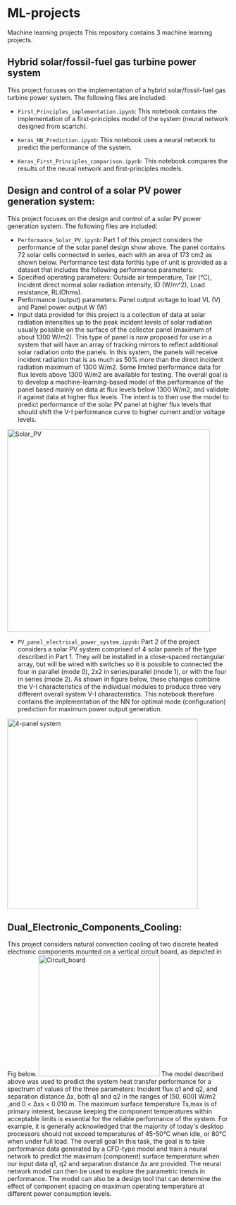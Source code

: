 # ML-projects
Machine learning projects
This repository contains 3 machine learning projects.

## Hybrid solar/fossil-fuel gas turbine power system
This project focuses on the implementation of a hybrid solar/fossil-fuel gas turbine power system. The following files are included:

- `First_Principles_implementation.ipynb`: This notebook contains the implementation of a first-principles model of the system (neural network designed from scartch).

- `Keras_NN_Prediction.ipynb`: This notebook uses a neural network to predict the performance of the system.

- `Keras_First_Principles_comparison.ipynb`: This notebook compares the results of the neural network and first-principles models.

## Design and control of a solar PV power generation system:

This project focuses on the design and control of a solar PV power generation system. The following files are included:
- `Performance_Solar_PV.ipynb`: Part 1 of this project considers the performance of the solar panel design show above. The panel contains 72 solar cells connected in series, each with an area of 173 cm2 as shown below. Performance test data forthis type of unit is provided as a dataset that includes the following performance parameters: 
- Specified operating parameters: Outside air temperature, Tair (°C), Incident direct normal solar radiation intensity, ID (W/m^2), Load resistance, RL(Ohms). 
- Performance (output) parameters: Panel output voltage to load VL (V) and Panel power output W (W)
- Input data provided for this project is a collection of data at solar radiation intensities up to the peak incident levels of solar radiation usually possible on the surface of the collector panel (maximum of about 1300 W/m2). This type of panel is now proposed for use in a system that will have an array of tracking mirrors to reflect additional solar radiation onto the panels. In this system, the panels will receive incident radiation that is as much as 50% more than the direct incident radiation maximum of 1300 W/m2. Some limited performance data for flux levels above 1300 W/m2 are available for testing. The overall goal is to develop a machine-learning-based model of the performance of the panel based mainly on data at flux levels below 1300 W/m2, and validate it against data at higher flux levels. The intent is to then use the model to predict performance of the solar PV panel at higher flux levels that should shift the V-I performance curve to higher current and/or voltage levels. 
<img width="460" alt="Solar_PV" src="https://user-images.githubusercontent.com/124940176/227656685-b79e255b-8a8d-49f6-b33e-f7819b32120f.png">

- `PV_panel_electrical_power_system.ipynb`: Part 2 of the project considers a solar PV system comprised of 4 solar panels of the type described in Part 1. They will be installed in a close-spaced rectangular array, but will be wired with switches so it is possible to connected the four in parallel (mode 0), 2x2 in series/parallel (mode 1), or with the four in series (mode 2). As shown in figure below, these changes combine the V-I characteristics of the individual modules to produce three very different overall system V-I characteristics. This notebook therefore contains the implementation of the NN for optimal mode (configuration) prediction for maximum power output generation.
<img width="432" alt="4-panel system" src="https://user-images.githubusercontent.com/124940176/227655937-eb566405-e7d1-4df6-bc49-abf6871f6ec1.png">

## Dual_Electronic_Components_Cooling: 
This project considers natural convection cooling of two discrete heated electronic components mounted on a vertical circuit board, as depicted in Fig below.
<img width="275" alt="Circuit_board" src="https://user-images.githubusercontent.com/124940176/227658877-69108793-9f2d-4adb-b064-c10c622ea7de.png">
The model described above was used to predict the system heat transfer performance for a spectrum of values of the three parameters: Incident flux q1 and q2, and separation distance Δx, both q1 and q2 in the ranges of [50, 600] W/m2 ,and 0 < Δxs < 0.010 m. The maximum surface temperature Ts,max is of primary interest, because keeping the component temperatures within acceptable limits is essential for the reliable performance of the system. For example, it is generally acknowledged that the majority of today's desktop processors should not exceed temperatures of 45-50°C when idle, or 80°C when under full load.
The overall goal In this task, the goal is to take performance data generated by a CFD-type model and train a neural network to predict the maximum (component) surface temperature when our input data q1, q2 and separation distance Δx are provided. The neural network model can then be used to explore the parametric trends in performance. The model can also be a design tool that can determine the effect of component spacing on maximum operating temperature at different power consumption levels.





